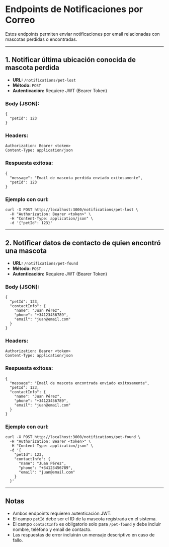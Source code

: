 # Endpoints de Notificaciones por Correo

Estos endpoints permiten enviar notificaciones por email relacionadas con mascotas perdidas o encontradas.

---

## 1. Notificar última ubicación conocida de mascota perdida

- **URL:** `/notifications/pet-lost`
- **Método:** `POST`
- **Autenticación:** Requiere JWT (Bearer Token)

### Body (JSON):
```
{
  "petId": 123
}
```

### Headers:
```
Authorization: Bearer <token>
Content-Type: application/json
```

### Respuesta exitosa:
```
{
  "message": "Email de mascota perdida enviado exitosamente",
  "petId": 123
}
```

### Ejemplo con curl:
```
curl -X POST http://localhost:3000/notifications/pet-lost \
  -H "Authorization: Bearer <token>" \
  -H "Content-Type: application/json" \
  -d '{"petId": 123}'
```

---

## 2. Notificar datos de contacto de quien encontró una mascota

- **URL:** `/notifications/pet-found`
- **Método:** `POST`
- **Autenticación:** Requiere JWT (Bearer Token)

### Body (JSON):
```
{
  "petId": 123,
  "contactInfo": {
    "name": "Juan Pérez",
    "phone": "+34123456789",
    "email": "juan@email.com"
  }
}
```

### Headers:
```
Authorization: Bearer <token>
Content-Type: application/json
```

### Respuesta exitosa:
```
{
  "message": "Email de mascota encontrada enviado exitosamente",
  "petId": 123,
  "contactInfo": {
    "name": "Juan Pérez",
    "phone": "+34123456789",
    "email": "juan@email.com"
  }
}
```

### Ejemplo con curl:
```
curl -X POST http://localhost:3000/notifications/pet-found \
  -H "Authorization: Bearer <token>" \
  -H "Content-Type: application/json" \
  -d '{
    "petId": 123,
    "contactInfo": {
      "name": "Juan Pérez",
      "phone": "+34123456789",
      "email": "juan@email.com"
    }
  }'
```

---

## Notas
- Ambos endpoints requieren autenticación JWT.
- El campo `petId` debe ser el ID de la mascota registrada en el sistema.
- El campo `contactInfo` es obligatorio solo para `/pet-found` y debe incluir nombre, teléfono y email de contacto.
- Las respuestas de error incluirán un mensaje descriptivo en caso de fallo.